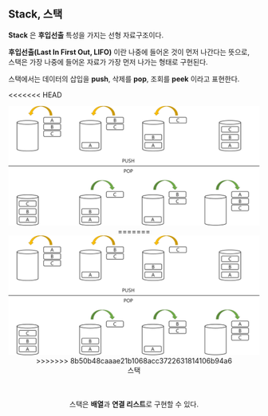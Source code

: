 ## Stack, 스택

**Stack** 은 **후입선출** 특성을 가지는 선형 자료구조이다.

**후입선출(Last In First Out, LIFO)** 이란 나중에 들어온 것이 먼저 나간다는 뜻으로,   
스택은 가장 나중에 들어온 자료가 가장 먼저 나가는 형태로 구현된다.
<br />

스택에서는 데이터의 삽입을 **push**, 삭제를 **pop**, 조회를 **peek** 이라고 표현한다.
<br />

<<<<<<< HEAD
<div style="text-align: center;">
    <img src="img/img.png" width="800px" />
=======
<div align="center">
    <img src="img.png" width="800px" />
>>>>>>> 8b50b48caaae21b1068acc3722631814106b94a6
    <br />
    스택
</div>
<br />
<br />

스택은 **배열**과 **연결 리스트**로 구현할 수 있다.
